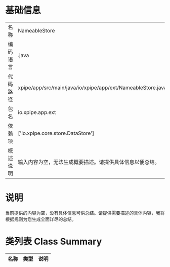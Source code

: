 # 基础信息

|      |      |
|------|------|
| 名称 | NameableStore |
| 编码语言 | .java |
| 代码路径 | xpipe/app/src/main/java/io/xpipe/app/ext/NameableStore.java |
| 包名 | io.xpipe.app.ext |
| 依赖项 | ['io.xpipe.core.store.DataStore'] |
| 概述说明 | 输入内容为空，无法生成概要描述。请提供具体信息以便总结。 |

# 说明

当前提供的内容为空，没有具体信息可供总结。请提供需要描述的具体内容，我将根据规则为您生成全面详尽的总结。

# 类列表 Class Summary

| 名称   | 类型  | 说明 |
|-------|------|-------------|




